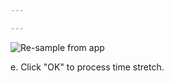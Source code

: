 ```yaml
---

---
```


![Re-sample from app](https://lh3.google.com/u/1/d/1ECqjotnHWwTJ1fdsQmNqHD8Ifj2dUODG=w1920-h500-iv1)

e. Click "OK" to process time stretch.
